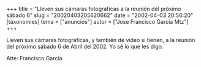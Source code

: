 +++
title = "Lleven sus cámaras fotográficas a la reunión del próximo sábado 6"
slug = "20020403205620662"
date = "2002-04-03 20:56:20"
[taxonomies]
tema = ["anuncios"]
autor = ["Jose Francisco Garcia Mtz"]
+++

Lleven sus cámaras fotográficas, y también de video si tienen, a la
reunión del próximo sábado 6 de Abril del 2002. Yo sé lo que les digo.

Atte: Francisco García.

